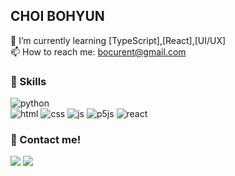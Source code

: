 

## CHOI BOHYUN 

 
 🌱 I’m currently learning [TypeScript],[React],[UI/UX] <br>
 📫 How to reach me: bocurent@gmail.com

 ### 🚀 Skills
 ![python](https://img.shields.io/badge/Python-3776AB?style=for-the-badge&logo=python&logoColor=white)  
 ![html](https://img.shields.io/badge/HTML-239120?style=for-the-badge&logo=html5&logoColor=white) 
 ![css](https://img.shields.io/badge/CSS-239120?&style=for-the-badge&logo=css3&logoColor=white) 
 ![js](https://img.shields.io/badge/JavaScript-F7DF1E?style=for-the-badge&logo=JavaScript&logoColor=white)
 ![p5js](https://img.shields.io/badge/p5%20js-ED225D?style=for-the-badge&logo=p5dotjs&logoColor=white)
 ![react](https://img.shields.io/badge/React-20232A?style=for-the-badge&logo=react&logoColor=61DAFB)
 

### 📩 Contact me!

<img src="https://img.shields.io/badge/Velog-20C997?style=flat-square&logo=velog&logoColor=white"/>
<a href="https://hits.seeyoufarm.com"><img src="https://hits.seeyoufarm.com/api/count/incr/badge.svg?url=https%3A%2F%2Fgithub.com%2Fchlqhgus&count_bg=%23C0E2A6&title_bg=%23D6D6D6&icon=&icon_color=%23FFFFFF&title=WELCOME%21+&edge_flat=false"/></a>

<!--
**chlqhgus/chlqhgus** is a ✨ _special_ ✨ repository because its `README.md` (this file) appears on your GitHub profile.

Here are some ideas to get you started:

- 🔭 I’m currently working on ...
- 🌱 I’m currently learning ...
- 👯 I’m looking to collaborate on ...
- 🤔 I’m looking for help with ...
- 💬 Ask me about ...
- 📫 How to reach me: ...
- 😄 Pronouns: ...
- ⚡ Fun fact: ...
-->

